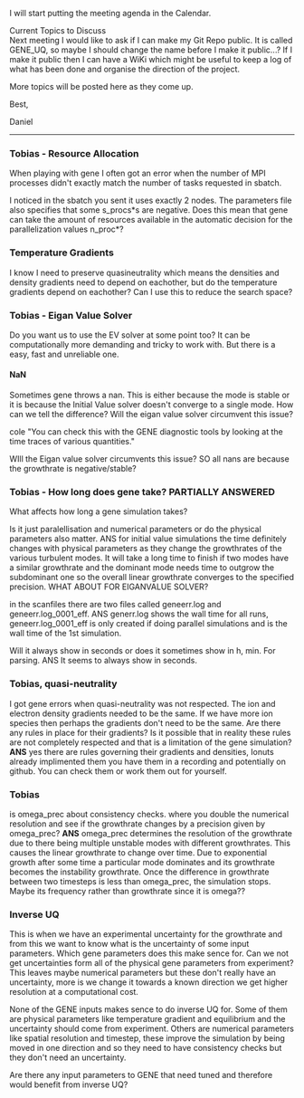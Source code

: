 
I will start putting the meeting agenda in the Calendar.  
  
Current Topics to Discuss  
Next meeting I would like to ask if I can make my Git Repo public. It is called GENE_UQ, so maybe I should change the name before I make it public...? If I make it public then I can have a WiKi which might be useful to keep a log of what has been done and organise the direction of the project.

  

More topics will be posted here as they come up.   
  
Best,

Daniel
___
### Tobias - Resource Allocation
When playing with gene I often got an error when the number of MPI processes didn't exactly match the number of tasks requested in sbatch.

I noticed in the sbatch you sent it uses exactly 2 nodes. The parameters file also specifies that some s_procs\*s are negative. Does this mean that gene can take the amount of resources available in the automatic decision for the parallelization values n_proc\*? 

### Temperature Gradients
I know I need to preserve quasineutrality which means the densities and density gradients need to depend on eachother, but do the temperature gradients depend on eachother? Can I use this to reduce the search space?

### Tobias - Eigan Value Solver

Do you want us to use the EV solver at some point too? It can be computationally more demanding and tricky to work with. But there is a easy, fast and unreliable one. 

#### NaN
Sometimes gene throws a nan. This is either because the mode is stable or it is because the Initial Value solver doesn't converge to a single mode. How can we tell the difference? Will the eigan value solver circumvent this issue?

cole "You can check this with the GENE diagnostic tools by looking at the time traces of various quantities."

WIll the Eigan value solver circumvents this issue? SO all nans are because the growthrate is negative/stable?

### Tobias - How long does gene take? PARTIALLY ANSWERED
What affects how long a gene simulation takes?

Is it just paralellisation and numerical parameters or do the physical parameters also matter. ANS for initial value simulations the time definitely changes with physical parameters as they change the growthrates of the various turbulent modes. It will take a long time to finish if two modes have a similar growthrate and the dominant mode needs time to outgrow the subdominant one so the overall linear growthrate converges to the specified precision. WHAT ABOUT FOR EIGANVALUE SOLVER?

in the scanfiles there are two files called geneerr.log and geneerr.log_0001_eff. ANS generr.log shows the wall time for all runs, geneerr.log_0001_eff is only created if doing parallel simulations and is the wall time of the 1st simulation. 

Will it always show in seconds or does it sometimes show in h, min. For parsing. ANS It seems to always show in seconds.

### Tobias, quasi-neutrality
I got gene errors when quasi-neutrality was not respected. The ion and electron density gradients needed to be the same.  If we have more ion species then perhaps the gradients don't need to be the same. Are there any rules in place for their gradients? Is it possible that in reality these rules are not completely respected and that is a limitation of the gene simulation? 
	**ANS** yes there are rules governing their gradients and densities, Ionuts already implimented them you have them in a recording and potentially on github. You can check them or work them out for yourself. 

### Tobias
is omega_prec about consistency checks. where you double the numerical resolution and see if the growthrate changes by a precision given by omega_prec? 
	**ANS** omega_prec determines the resolution of the growthrate due to there being multiple unstable modes with different growthrates. This causes the linear growthrate to change over time. Due to exponential growth after some time a particular mode dominates and its growthrate becomes the instability growthrate. Once the difference in growthrate between two timesteps is less than omega_prec, the simulation stops. Maybe its frequency rather than growthrate since it is omega??

### Inverse UQ

This is when we have an experimental uncertainty for the growthrate and from this we want to know what is the uncertainty of some input parameters. Which gene parameters does this make sence for. Can we not get uncertainties form all of the physical gene parameters from experiment? This leaves maybe numerical parameters but these don't really have an uncertainty, more is we change it towards a known direction we get higher resolution at a computational cost. 

None of the GENE inputs makes sence to do inverse UQ for. Some of them are physical parameters like temperature gradient and equilibrium and the uncertainty should come from experiment. Others are numerical parameters like spatial resolution and timestep, these improve the simulation by being moved in one direction and so they need to have consistency checks but they don't need an uncertainty. 

Are there any input parameters to GENE that need tuned and therefore would benefit from inverse UQ? 
